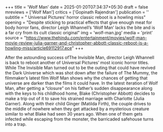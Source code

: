 +++
title = 'Wolf Man'
date = 2025-01-20T07:34:37+05:30
draft = false
mreviews = ['Wolf Man']
critics = ['Gopinath Rajendran']
publication = ''
subtitle = " Universal Pictures’ horror classic reboot is a howling miss"
opening = "Despite sticking to practical effects that give enough meat for body horror fans, director Leigh Whannell’s ‘Wolf Man’ lacks the bite and is a far cry from its cult classic original"
img = 'wolf-man.jpg'
media = 'print'
source = "https://www.thehindu.com/entertainment/movies/wolf-man-movie-review-julia-garner-and-christopher-abbott-classic-reboot-is-a-howling-miss/article69112917.ece"
+++

After the astounding success ofThe Invisible Man, director Leigh Whannell is back to reboot another of Universal Pictures’ most iconic horror titles. While The Invisible Man turned out to be the outing that could have revived the Dark Universe which was shot down after the failure of The Mummy, the filmmaker’s latest film Wolf Man shows why the chances of getting that universe are darker than the films it could have. In the latest iteration of Wolf Man, after getting a “closure” on his father’s sudden disappearance along with the keys to his childhood home, Blake (Christopher Abbott) decides to make a trip out of it to save his strained marriage with Charlotte (Julia Garner). Along with their child Ginger (Matilda Firth), the couple drives to the middle of nowhere when they get attacked by a mysterious creature similar to what Blake had seen 30 years ago. When one of them gets infected while escaping from the monster, the barricaded safehouse turns into a trap.
